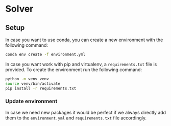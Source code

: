 # Solver

## Setup

In case you want to use conda, you can create a new environment with the following command:

```bash
conda env create -f environment.yml
```

In case you want work with pip and virtualenv, a `requirements.txt` file is provided. To create the environment run the following command:

```bash
python -m venv venv
source venv/bin/activate
pip install -r requirements.txt
```

### Update environment

In case we need new packages it would be perfect if we always directly add them to the `environment.yml` and `requirements.txt` file accordingly.
